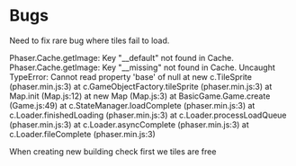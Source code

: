# Bugs
Need to fix rare bug where tiles fail to load.

Phaser.Cache.getImage: Key "__default" not found in Cache.
Phaser.Cache.getImage: Key "__missing" not found in Cache.
Uncaught TypeError: Cannot read property 'base' of null
    at new c.TileSprite (phaser.min.js:3)
    at c.GameObjectFactory.tileSprite (phaser.min.js:3)
    at Map.init (Map.js:12)
    at new Map (Map.js:3)
    at BasicGame.Game.create (Game.js:49)
    at c.StateManager.loadComplete (phaser.min.js:3)
    at c.Loader.finishedLoading (phaser.min.js:3)
    at c.Loader.processLoadQueue (phaser.min.js:3)
    at c.Loader.asyncComplete (phaser.min.js:3)
    at c.Loader.fileComplete (phaser.min.js:3)



When creating new building check first we tiles are free
